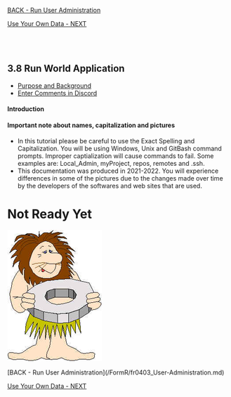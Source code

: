 <!-- ------------------------------------------------------------------------- -->

<div class="page-back">


[BACK - Run User Administration](/FormR/fr0403_User-Administration.md)
</div><div class="page-next">

[Use Your Own Data - NEXT](/FormR/fr0501_Use-Your_Qwn_Data.md)
</div><div style="margin-top:35px">&nbsp;</div>

<!-- ------------------------------------------------------------------------- -->


## 3.8 Run World Application
- [Purpose and Background](../Setup/purposes/pfr0307_Setup-React-Apps-Ubuntu.md)
- [Enter Comments in Discord](https://discord.com/channels/928752444316483585/932678480863305770)

#### Introduction


#### Important note about names, capitalization and pictures
- In this tutorial please be careful to use the Exact Spelling and Capitalization. You will be using Windows, Unix and GitBash command prompts. Improper captialization will cause commands to fail. Some examples are: Local_Admin, myProject, repos, remotes and .ssh.
- This documentation was produced in 2021-2022. You will experience differences in some of the pictures due to the changes made over time by the developers of the softwares and web sites that are used.


# Not Ready Yet

![Not Ready Yet](./images/fr0000-01_not-ready.png "Not Ready Yet")

<!-- ------------------------------------------------------------------------- -->

<div class="page-back">
[BACK - Run User Administration](/FormR/fr0403_User-Administration.md)
</div><div class="page-next">

[Use Your Own Data - NEXT](/FormR/fr0501_Use-Your_Qwn_Data.md)
</div>

<!-- ------------------------------------------------------------------------- -->